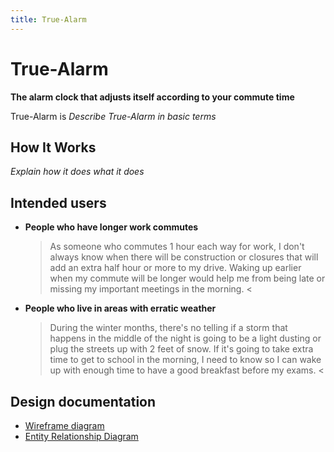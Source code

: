 ```yaml
---
title: True-Alarm
---
```


# True-Alarm
**The alarm clock that adjusts itself according to your commute time**

True-Alarm is *Describe True-Alarm in basic terms*

## How It Works
*Explain how it does what it does*

## Intended users

* **People who have longer work commutes**

    > As someone who commutes 1 hour each way for work, I don't always know when there will be construction or closures that will add an extra half hour or more to my drive. Waking up earlier when my commute will be longer would help me from being late or missing my important meetings in the morning. <

* **People who live in areas with erratic weather**

    > During the winter months, there's no telling if a storm that happens in the middle of the night is going to be a light dusting or plug the streets up with 2 feet of snow. If it's going to take extra time to get to school in the morning, I need to know so I can wake up with enough time to have a good breakfast before my exams. <

## Design documentation

* [Wireframe diagram](wireframe.md)
* [Entity Relationship Diagram](erd.md)
